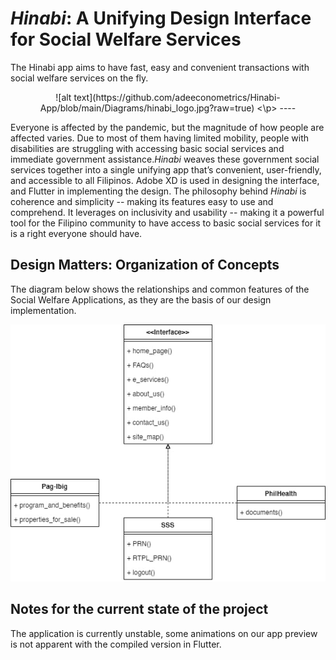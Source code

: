 # *Hinabi*: A Unifying Design Interface for Social Welfare Services
The Hinabi app aims to have fast, easy and convenient transactions with social welfare services on the fly.
<p align="center">
![alt text](https://github.com/adeeconometrics/Hinabi-App/blob/main/Diagrams/hinabi_logo.jpg?raw=true)
<\p>
----

Everyone is affected by the pandemic, but the magnitude of how people are affected varies. Due to most of them having limited mobility, people with disabilities are struggling with accessing basic social services and immediate government assistance.*Hinabi* weaves these government social services together into a single unifying app that’s convenient, user-friendly, and accessible to all Filipinos. Adobe XD is used in designing the interface, and Flutter in implementing the design. The philosophy behind *Hinabi* is coherence and simplicity -- making its features easy to use and comprehend. It leverages on inclusivity and usability -- making it a powerful tool for the Filipino community to have access to basic social services for it is a right everyone should have. 

## Design Matters: Organization of Concepts
The diagram below shows the relationships and common features of the Social Welfare Applications, as they are the basis of our design implementation. 

![alt text](https://github.com/adeeconometrics/Hinabi-App/blob/main/Diagrams/sitemap.jpg?raw=true)

## Notes for the current state of the project
The application is currently unstable, some animations on our app preview is not apparent with the compiled version in Flutter.  

